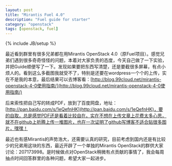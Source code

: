 ```yaml
---
layout: post
title: "Mirantis Fuel 4.0"
description: "Fuel guide for starter"
category: "openstack"
tags: [openstack, fuel]
---
```

{% include JB/setup %}

最近看到群里有很多兄弟都在用Mirantis OpenStack 4.0（原Fuel项目）。感觉兄弟们遇到很多奇奇怪怪的问题，本着对大家负责的态度，今天自己做了一下实验，并把Guide顺便写了一下。发现如果要把东西写清楚，还是要截很多屏幕，有点小烦人的。看到这么多截图我就受不了，特别是还要在wordpress一个个的上传，实在不是我的本意，最后结果可以去博客看：[http://blog.99cloud.net/mirantis-openstack-4-0使用指南/](http://blog.99cloud.net/mirantis-openstack-4-0使用指南/)

后来索性把自己写的转成PDF，放到了百度网盘，地址：[http://pan.baidu.com/s/1eQefnHK](http://pan.baidu.com/s/1eQefnHK)，要的自取，总是感觉PDF还是看着比较自在。实在不想在上传文章上花费太多心思，就不在github上折腾上传一堆图片，也在一次证明了github写博客不适合贴很多图片，嘿嘿！

最近也有感Mirantis的声势浩大，还需要认真的研究，目前考虑到国内还是有比较少的兄弟用这块的东西，最近开辟了一个单独的Mirantis OpenStack的群供大家讨论：207173998。是时候做点对OpenStack稍微有点贡献的事情了，我会每周抽点时间回答群里的各种问题，希望大家一起进步。